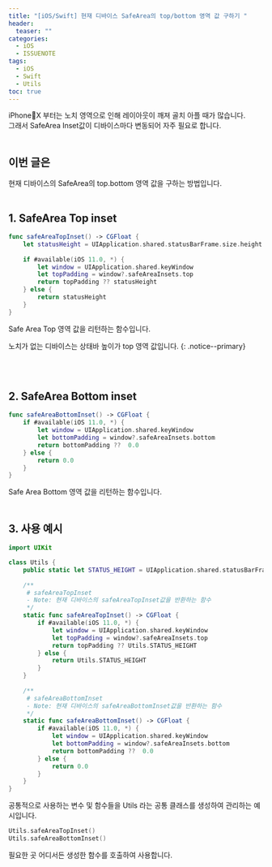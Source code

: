 ```yaml
---
title: "[iOS/Swift] 현재 디바이스 SafeArea의 top/bottom 영역 값 구하기 "
header:
  teaser: ""
categories:
  - iOS
  - ISSUENOTE
tags:
  - iOS
  - Swift
  - Utils
toc: true
---
```


iPhoneX 부터는 노치 영역으로 인해 레이아웃이 깨져 골치 아플 때가 많습니다.<br>
그래서 SafeArea Inset값이 디바이스마다 변동되어 자주 필요로 합니다.<br><br>


## 이번 글은 
현재 디바이스의 SafeArea의 top.bottom 영역 값을 구하는 방법입니다.<br><br>

## 1. SafeArea Top inset

```swift 
func safeAreaTopInset() -> CGFloat {
    let statusHeight = UIApplication.shared.statusBarFrame.size.height   // 상태바 높이
    
    if #available(iOS 11.0, *) {
        let window = UIApplication.shared.keyWindow
        let topPadding = window?.safeAreaInsets.top
        return topPadding ?? statusHeight
    } else {
        return statusHeight
    }
}
```
Safe Area Top 영역 값을 리턴하는 함수입니다.<br>

노치가 없는 디바이스는 상태바 높이가 top 영역 값입니다.
{: .notice--primary}

<br><br>

## 2. SafeArea Bottom inset

```swift 
func safeAreaBottomInset() -> CGFloat {
    if #available(iOS 11.0, *) {
        let window = UIApplication.shared.keyWindow
        let bottomPadding = window?.safeAreaInsets.bottom
        return bottomPadding ??  0.0
    } else {
        return 0.0
    }
}
```
Safe Area Bottom 영역 값을 리턴하는 함수입니다. 
<br><br>

## 3. 사용 예시

```swift 
import UIKit

class Utils {
    public static let STATUS_HEIGHT = UIApplication.shared.statusBarFrame.size.height   // 상태바 높이
    
    /**
     # safeAreaTopInset
     - Note: 현재 디바이스의 safeAreaTopInset값을 반환하는 함수
     */
    static func safeAreaTopInset() -> CGFloat {
        if #available(iOS 11.0, *) {
            let window = UIApplication.shared.keyWindow
            let topPadding = window?.safeAreaInsets.top
            return topPadding ?? Utils.STATUS_HEIGHT
        } else {
            return Utils.STATUS_HEIGHT
        }
    }
    
    /**
     # safeAreaBottomInset
     - Note: 현재 디바이스의 safeAreaBottomInset값을 반환하는 함수
     */
    static func safeAreaBottomInset() -> CGFloat {
        if #available(iOS 11.0, *) {
            let window = UIApplication.shared.keyWindow
            let bottomPadding = window?.safeAreaInsets.bottom
            return bottomPadding ??  0.0
        } else {
            return 0.0
        }
    }
}
```
공통적으로 사용하는 변수 및 함수들을 Utils 라는 공통 클래스를 생성하여 관리하는 예시입니다. <br>

```swift
Utils.safeAreaTopInset()        
Utils.safeAreaBottomInset()
```
필요한 곳 어디서든 생성한 함수를 호출하여 사용합니다.<br><br>
